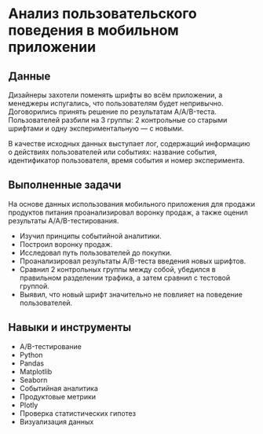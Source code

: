 # Анализ пользовательского поведения в мобильном приложении

## Данные

Дизайнеры захотели поменять шрифты во всём приложении, а менеджеры испугались, что пользователям будет непривычно. Договорились принять решение по результатам A/A/B-теста. Пользователей разбили на 3 группы: 2 контрольные со старыми шрифтами и одну экспериментальную — с новыми.

В качестве исходных данных выступает лог, содержащий информацию о действиях пользователей или событиях: название события, идентификатор пользователя, время события и номер эксперимента.

## Выполненные задачи

На основе данных использования мобильного приложения для продажи продуктов питания проанализировал воронку продаж, а также оценил результаты A/A/B-тестирования. 

* Изучил принципы событийной аналитики.
* Построил воронку продаж.
* Исследовал путь пользователей до покупки. 
* Проанализировал результаты A/B-теста введения новых шрифтов. 
* Сравнил 2 контрольных группы между собой, убедился в правильном разделении трафика, а затем сравнил с тестовой группой.
* Выявил, что новый шрифт значительно не повлияет на поведение пользователей.

## Навыки и инструменты

* A/B-тестирование
* Python
* Pandas
* Matplotlib
* Seaborn
* Событийная аналитика
* Продуктовые метрики
* Plotly
* Проверка статистических гипотез
* Визуализация данных

